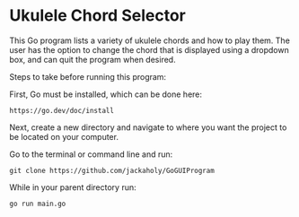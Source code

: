 # Ukulele Chord Selector

This Go program lists a variety of ukulele chords and how to play them.
The user has the option to change the chord that is displayed using a dropdown box, and can quit the program when desired.

Steps to take before running this program:

First, Go must be installed, which can be done here:
```shell
https://go.dev/doc/install
```

Next, create a new directory and navigate to where you want the project to be located on your computer.

Go to the terminal or command line and run:
```shell
git clone https://github.com/jackaholy/GoGUIProgram
```
While in your parent directory run:

```shell
go run main.go
```
